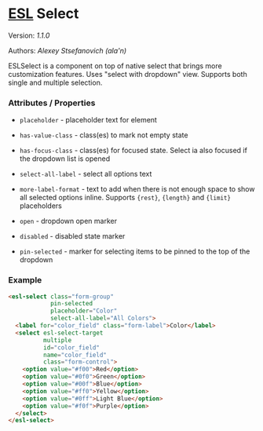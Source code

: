 # [ESL](../../../../README.md) Select

Version: *1.1.0*

Authors: *Alexey Stsefanovich (ala'n)*

ESLSelect is a component on top of native select that brings more customization features.
Uses "select with dropdown" view. Supports both single and multiple selection.

### Attributes / Properties

- `placeholder` - placeholder text for element

- `has-value-class` - class(es) to mark not empty state

- `has-focus-class` - class(es) for focused state. Select ia also focused if the dropdown list is opened

- `select-all-label` - select all options text

- `more-label-format` - text to add when there is not enough space to show all selected options inline. 
  Supports `{rest}`, `{length}` and `{limit}` placeholders
  
- `open` - dropdown open marker

- `disabled` - disabled state marker

- `pin-selected` - marker for selecting items to be pinned to the top of the dropdown

### Example

```html
<esl-select class="form-group"
            pin-selected
            placeholder="Color"
            select-all-label="All Colors">
  <label for="color_field" class="form-label">Color</label>
  <select esl-select-target
          multiple
          id="color_field"
          name="color_field"
          class="form-control">
    <option value="#f00">Red</option>
    <option value="#0f0">Green</option>
    <option value="#00f">Blue</option>
    <option value="#ff0">Yellow</option>
    <option value="#0ff">Light Blue</option>
    <option value="#f0f">Purple</option>
  </select>
</esl-select>
```
